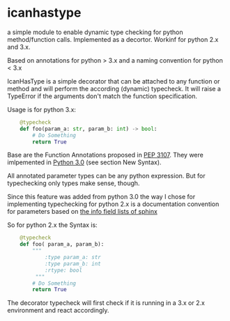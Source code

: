 icanhastype
===========

a simple module to enable dynamic type checking for python method/function calls. 
Implemented as a decortor. Workinf for python 2.x and 3.x.

Based on annotations for python &gt; 3.x and a naming convention for python &lt; 3.x

IcanHasType is a simple decorator that can be attached to any function or method and will
perform the according (dynamic) typecheck.
It will raise a TypeError if the arguments don't match the function specification.

Usage is for python 3.x:
```python
	@typecheck
	def foo(param_a: str, param_b: int) -> bool:
		# Do Something 
		return True
```


Base are the Function Annotations proposed in [PEP 3107](http://www.python.org/dev/peps/pep-3107/).
They were imlpemented in [Python 3.0](http://docs.python.org/3.0/whatsnew/3.0.html) (see section New Syntax).

All annotated parameter types can be any python expression. 
But for typechecking only types make sense, though.

Since this feature was added from python 3.0 the way I chose for implementing typechecking for
python 2.x is a documentation convention for parameters based on [the info field lists of sphinx](http://sphinx-doc.org/markup/desc.html#info-field-lists)

So for python 2.x the Syntax is:
```python
	@typecheck
	def foo( param_a, param_b):
		""" 
			:type param_a: str
			:type param_b: int
			:rtype: bool	
		 """
		# Do Something 
		return True
```


The decorator typecheck will first check if it is running in a 3.x or 2.x environment and 
react accordingly.






